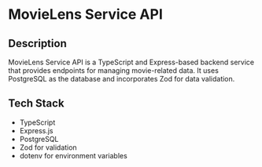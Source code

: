 # MovieLens Service API

## Description

MovieLens Service API is a TypeScript and Express-based backend service that provides endpoints for managing movie-related data. It uses PostgreSQL as the database and incorporates Zod for data validation.

## Tech Stack

- TypeScript
- Express.js
- PostgreSQL
- Zod for validation
- dotenv for environment variables
